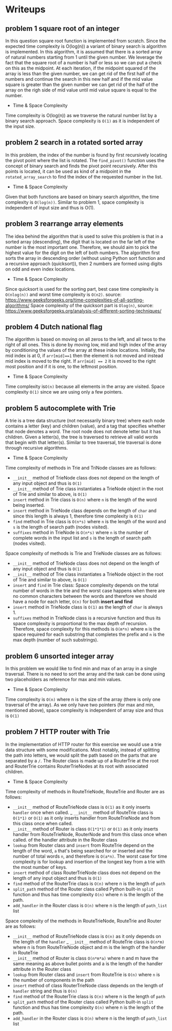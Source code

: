 # Writeups

## problem 1 square root of an integer

In this question square root function is implemented from scratch. Since the expected time complexity is O(log(n))
a variant of binary search is algorithm is implemented. In this algorithm, it is assumed that there is a sorted array
of natural numbers starting from 1 until the given number. We leverage the fact that the square root of a number
is half or less so we can put a check on this as the midpoint. At each iteration, if the midpoint squared of the array is less
than the given number, we can get rid of the first half of the numbers and continue the search in this new half
and if the mid value square is greater than the given number we can get rid of the half of the array on the righ side
of mid value until mid value square is equal to the number. 

- Time & Space Complexity


Time complexity is O(log(n)) as we traverse the natural number list by a binary search approach. Space complexity is `O(1)`
  as it is independent of the input size.


## problem 2 search in a rotated sorted array

In this problem, the index of the number is found by first recursively locating the pivot point where the list is rotated.
The `find_pivot()` function uses the concept of binary search and finds the pivot point recursively. After this points
is located, it can be used as kind of a midpoint in the `rotated_array_search` to find the index of the requested number
in the list. 

- Time & Space Complexity


Given that both functions are based on binary search algorithm, the time complexity is `O(log(n))`. Similar
to problem 1, space complexity is independent of input size and thus is O(1).

## problem 3 rearrange array elements

The idea behind the algorithm that is used to solve this problem is that in a sorted array (descending), the digit that
is located on the far left of the number is the most important one. Therefore, we should aim to pick the highest value
for the digit on the left of both numbers. The algorithm first sorts the array in descending order (without using Python
sort function and a recursive approach (quicksort)), then 2 numbers are formed using digits on odd and even index locations. 

- Time & Space Complexity


Since quicksort is used for the sorting part, best case time complexity is `O(nlog(n))` and worst time complexity is `O(n2)`. 
source: https://www.geeksforgeeks.org/time-complexities-of-all-sorting-algorithms/ 
Space complexity of the quicksort part is `Olog(n)`, source: https://www.geeksforgeeks.org/analysis-of-different-sorting-techniques/

## problem 4 Dutch national flag

The algorithm is based on moving on all zeros to the left, and all twos to the right of all ones. This is done by 
moving low, mid and high index of the array by conditioning the values of the array at these index locations. Initially,
the mid index is at 0, if `arr[mid]==1` then the element is not moved and instead mid index is moved to the right. If 
`arr[mid] == 2` it is moved to the right most position and if it is one, to the leftmost position. 

- Time & Space Complexity


Time complexity is`O(n)` because all elements in the array are visited. Space complexity `O(1)` since we are using only
  a few pointers.

## problem 5 autocomplete with Trie

A trie is a tree data structure (not necessarily binary tree) where each node contains a letter (key) and children (value),
and a tag that specifies whether that node denotes a word. The root node does not denote letter but it has children.
Given a letter(s), the tree is traversed to retrieve all valid words that begin with that letter(s). Similar to tree
traversal, trie traversal is done through recursive algorithms. 

- Time & Space Complexity

Time complexity of methods in Trie and TriNode classes are as follows:

- `__init__` method of TrieNode class does not depend on the length of any input object and thus is `O(1)` 
- `__init__` method of Trie class instantiates a TrieNode object in the root of Trie and similar to above, is `O(1)`
- `insert` method in Trie class is `O(n)` where `n` is the length of the word being inserted.
- `insert` method in TrieNode class depends on the length of `char` and since this length is always 1, therefore time complexity is `O(1)`
- `find` method in Trie class is `O(n*s)` where `n` is the length of the word and `s` is the length of search path (nodes visited).
- `suffixes` method in TrieNode is `O(n*s)` where `n` is the number of complete words in the input list and `s` is the length of search path (nodes visited).

Space complexity of methods is Trie and TrieNode classes are as follows:

- `__init__` method of TrieNode class does not depend on the length of any input object and thus is `O(1)` 
- `__init__` method of Trie class instantiates a TrieNode object in the root of Trie and similar to above, is `O(1)`
- `insert` and `find` in Trie class: Space complexity depends on the total number of words in the trie and the worst case happens when there are no common 
characters between the words and therefore we should have a node for each letter, `O(n)` for both **insert and find**
- `insert` method in TrieNode class is `O(1)` as the length of `char` is always 1.
- `suffixes` method in TrieNode class is a recursive function and thus its space complexity is proportional to the max depth of recursion.
Therefore, space complexity for this methods is `O(m*n)` where `m` is the space required for each substring that completes
  the prefix and `n` is the max depth (number of such substrings).

## problem 6 unsorted integer array

In this problem we would like to find min and max of an array in a single traversal. There is no need to sort the array
and the task can be done using two placeholders as reference for max and min values. 

- Time & Space Complexity

Time complexity is `O(n)` where n is the size of the array (there is only one traversal of the array). As we only have 
  two pointers (for max and min, mentioned above), space complexity is independent of array size and thus is `O(1)`

## problem 7 HTTP router with Trie

In the implementation of HTTP router for this exercise we would use a trie data structure with some modifications. Most
notably, instead of splitting the path into letters, we would split the path based on the parts that are separated by 
a `/`. The Router class is made up of a RouterTrie at the root and RouterTrie contains RouterTrieNodes at its root with
associated children. 

- Time & Space Complexity

Time complexity of methods in RouteTrieNode, RouteTrie and Router are as follows:

- `__init__` method of RouteTrieNode class is `O(1)` as it only inserts `handler` once when called.
_ `__init__` method of RouteTrie class is `O(1*1)` or `O(1)` as it only inserts handler from RouteTrieNode and from this class once when called.
- `__init__` method of Router is class `O(1*1*1)` or `O(1)` as it only inserts handler from RouteTrieNode, RouterNode and from this class once when called.
of the handler attribute in the Router class
- `lookup` from Router class and `insert` from RouteTrie depend on the length of the word, `a` that's being searched for or inserted 
and the number of total words `n`, and therefore is `O(a*n)`. The worst case for time complexity is for lookup and
insertion of the longest key from a trie with the most number of keys.
- `insert` method of class RouterTrieNode class does not depend on the length of any input object and thus is `O(1)`
- `find` method of the RouterTrie class is `O(n)` where n is the length of `path`
- `split_path` method of the Router class called Python built-in `split` function and thus has time complexity `O(n)`
  where n is the length of the path.
- `add_handler` in the Router class is `O(n)` where n is the length of `path_list` list

Space complexity of the methods in RouteTrieNode, RouteTrie and Router are as follows:

- `__init__` method of RouteTrieNode class is `O(n)` as it only depends on the length of the `handler`
_ `__init__` method of RouteTrie class is `O(n*m)` where n is from RouteTrieNode object and m is the length of the handler in RouteTrie
- `__init__` method of Router is class `O(n*m*a)` where n and m have the same meaning as above bullet points and a is the length
of the handler attribute in the Router class
- `lookup` from Router class and `insert` from RouteTrie is `O(n)` where `n` is the number of components in the path
- `insert` method of class RouterTrieNode class depends on the length of `handler` string and thus is `O(n)`
- `find` method of the RouterTrie class is `O(n)` where n is the length of `path`
- `split_path` method of the Router class called Python built-in `split` function and thus has time complexity `O(n)`
  where n is the length of the path.
- `add_handler` in the Router class is `O(n)` where n is the length of `path_list` list
